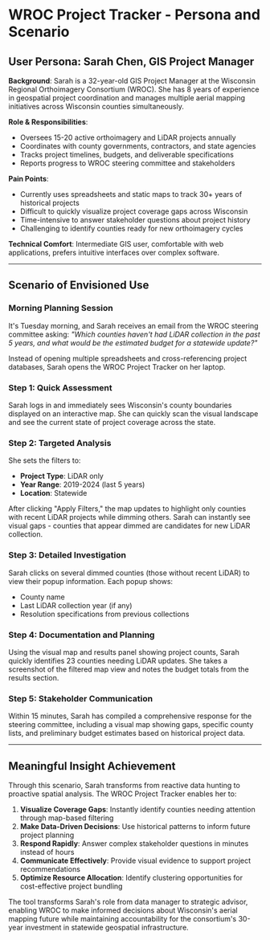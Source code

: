 # WROC Project Tracker - Persona and Scenario

## User Persona: Sarah Chen, GIS Project Manager

**Background**: Sarah is a 32-year-old GIS Project Manager at the Wisconsin Regional Orthoimagery Consortium (WROC). She has 8 years of experience in geospatial project coordination and manages multiple aerial mapping initiatives across Wisconsin counties simultaneously.

**Role & Responsibilities**: 
- Oversees 15-20 active orthoimagery and LiDAR projects annually
- Coordinates with county governments, contractors, and state agencies
- Tracks project timelines, budgets, and deliverable specifications
- Reports progress to WROC steering committee and stakeholders

**Pain Points**:
- Currently uses spreadsheets and static maps to track 30+ years of historical projects
- Difficult to quickly visualize project coverage gaps across Wisconsin
- Time-intensive to answer stakeholder questions about project history
- Challenging to identify counties ready for new orthoimagery cycles

**Technical Comfort**: Intermediate GIS user, comfortable with web applications, prefers intuitive interfaces over complex software.

---

## Scenario of Envisioned Use

### Morning Planning Session
It's Tuesday morning, and Sarah receives an email from the WROC steering committee asking: *"Which counties haven't had LiDAR collection in the past 5 years, and what would be the estimated budget for a statewide update?"*

Instead of opening multiple spreadsheets and cross-referencing project databases, Sarah opens the WROC Project Tracker on her laptop.

### Step 1: Quick Assessment
Sarah logs in and immediately sees Wisconsin's county boundaries displayed on an interactive map. She can quickly scan the visual landscape and see the current state of project coverage across the state.

### Step 2: Targeted Analysis
She sets the filters to:
- **Project Type**: LiDAR only
- **Year Range**: 2019-2024 (last 5 years)
- **Location**: Statewide

After clicking "Apply Filters," the map updates to highlight only counties with recent LiDAR projects while dimming others. Sarah can instantly see visual gaps - counties that appear dimmed are candidates for new LiDAR collection.

### Step 3: Detailed Investigation
Sarah clicks on several dimmed counties (those without recent LiDAR) to view their popup information. Each popup shows:
- County name
- Last LiDAR collection year (if any)
- Resolution specifications from previous collections

### Step 4: Documentation and Planning
Using the visual map and results panel showing project counts, Sarah quickly identifies 23 counties needing LiDAR updates. She takes a screenshot of the filtered map view and notes the budget totals from the results section.

### Step 5: Stakeholder Communication
Within 15 minutes, Sarah has compiled a comprehensive response for the steering committee, including a visual map showing gaps, specific county lists, and preliminary budget estimates based on historical project data.

---

## Meaningful Insight Achievement

Through this scenario, Sarah transforms from reactive data hunting to proactive spatial analysis. The WROC Project Tracker enables her to:

1. **Visualize Coverage Gaps**: Instantly identify counties needing attention through map-based filtering
2. **Make Data-Driven Decisions**: Use historical patterns to inform future project planning
3. **Respond Rapidly**: Answer complex stakeholder questions in minutes instead of hours
4. **Communicate Effectively**: Provide visual evidence to support project recommendations
5. **Optimize Resource Allocation**: Identify clustering opportunities for cost-effective project bundling

The tool transforms Sarah's role from data manager to strategic advisor, enabling WROC to make informed decisions about Wisconsin's aerial mapping future while maintaining accountability for the consortium's 30-year investment in statewide geospatial infrastructure.